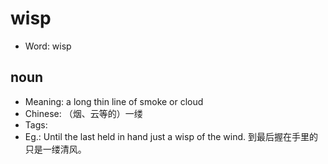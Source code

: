 # wisp

- Word: wisp

## noun

- Meaning: a long thin line of smoke or cloud
- Chinese: （烟、云等的）一缕
- Tags: 
- Eg.: Until the last held in hand just a wisp of the wind. 到最后握在手里的只是一缕清风。

